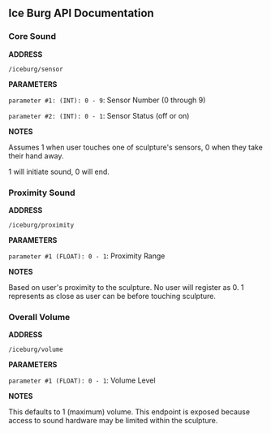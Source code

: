 ## Ice Burg API Documentation

### Core Sound

**ADDRESS**

`/iceburg/sensor`

**PARAMETERS**

`parameter #1: (INT): 0 - 9`: Sensor Number (0 through 9)

`parameter #2: (INT): 0 - 1`: Sensor Status (off or on)


**NOTES**

Assumes 1 when user touches one of sculpture's sensors, 0 when they take their hand away.

1 will initiate sound, 0 will end.

### Proximity Sound
**ADDRESS**

`/iceburg/proximity`

**PARAMETERS**

`parameter #1 (FLOAT): 0 - 1`: Proximity Range

**NOTES**

Based on user's proximity to the sculpture. No user will register as 0. 1 represents as close as user can be before touching sculpture.

### Overall Volume
**ADDRESS**

`/iceburg/volume`

**PARAMETERS**

`parameter #1 (FLOAT): 0 - 1`: Volume Level

**NOTES**

This defaults to 1 (maximum) volume. This endpoint is exposed because access to sound hardware may be limited within the sculpture.
